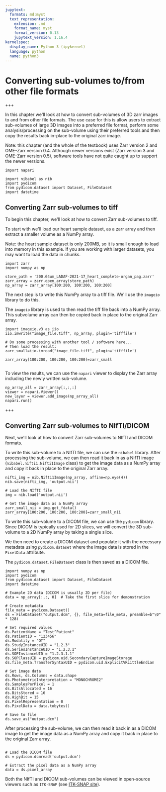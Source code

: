 ```yaml
---
jupytext:
  formats: md:myst
  text_representation:
    extension: .md
    format_name: myst
    format_version: 0.13
    jupytext_version: 1.16.4
kernelspec:
  display_name: Python 3 (ipykernel)
  language: python
  name: python3
---
```


# Converting sub-volumes to/from other file formats

+++

In this chapter we'll look at how to convert sub-volumes of 3D zarr images to and from other file formats.
The use case for this is allow users to extract sub-volumes of large 3D images into a preferred file format,
perform some analysis/processing on the sub-volume using their preferred tools and then
copy the results back in-place to the original zarr image.

Note: this chapter (and the whole of the textbook) uses Zarr version 2 and OME-Zarr version 0.4. Although newer versions exist (Zarr version 3 and OME-Zarr version 0.5), software tools have not quite caught up to support the newer versions.

```{code-cell} ipython3
import napari

import nibabel as nib
import pydicom
from pydicom.dataset import Dataset, FileDataset
import datetime
```

## Converting Zarr sub-volumes to tiff

To begin this chapter, we'll look at how to convert Zarr sub-volumes to tiff.

To start with we'll load our heart sample dataset, as a zarr array
and then extract a smaller volume as a NumPy array.

Note: the heart sample dataset is only 200MB,
so it is small enough to load into memory in this example.
If you are working with larger datasets, you may
want to load the data in chunks.

```{code-cell} ipython3
import zarr
import numpy as np

store_path = '200.64um_LADAF-2021-17_heart_complete-organ_pag.zarr'
zarr_array = zarr.open_array(store_path)
np_array = zarr_array[100:200, 100:200, 100:200]
```

The next step is to write this NumPy array to a tiff file.
We'll use the `imageio` library to do this.

The `imageio` library is used to then read the
tiff file back into a NumPy array.
This subvolume array can then be copied back
in place to the original Zarr array.

```{code-cell} ipython3
import imageio.v3 as iio
iio.imwrite("image_file.tiff", np_array, plugin='tifffile')

# Do some processing with another tool / software here...
# Then load the result:
zarr_small=iio.imread("image_file.tiff", plugin='tifffile')

zarr_array[100:200, 100:200, 100:200]=zarr_small


```

To view the results, we can use the `napari` viewer
to display the Zarr array including the newly written sub-volume.

```{code-cell} ipython3
np_array_all = zarr_array[:,:,:]
viewer = napari.Viewer()
new_layer = viewer.add_image(np_array_all)
napari.run()
```

+++

## Converting Zarr sub-volumes to NIfTI/DICOM

Next, we'll look at how to convert Zarr sub-volumes to NIfTI and DICOM formats.

To write this sub-volume to a NIfTI file, we can use the `nibabel` library.
After processing the sub-volume, we can then read it back in as a NIfTI image (`nibabel.nifti1.Nifti1Image` class)
to get the image data as a NumPy array
and copy it back in place to the original Zarr array.

```{code-cell} ipython3
nifti_img = nib.Nifti1Image(np_array, affine=np.eye(4))
nib.save(nifti_img, 'output.nii')

# Load the NIfTI file
img = nib.load('output.nii')

# Get the image data as a NumPy array
zarr_small_nii = img.get_fdata()
zarr_array[100:200, 100:200, 100:200]=zarr_small_nii
```

To write this sub-volume to a DICOM file, we can use the `pydicom` library.
Since DICOM is typically used for 2D slices, we
will convert the 3D sub-volume to a 2D NumPy array by taking a single slice.

We then need to create a DICOM dataset and populate it with the necessary metadata using `pydicom.dataset`
where the image data is stored in the `PixelData` attribute.

The `pydicom.dataset.FileDataset` class is then
saved as a DICOM file.


```{code-cell} ipython3
import numpy as np
import pydicom
from pydicom.dataset import Dataset, FileDataset
import datetime

# Example 2D data (DICOM is usually 2D per file)
data = np_array[:,:, 0]  # Take the first slice for demonstration

# Create metadata
file_meta = pydicom.Dataset()
ds = FileDataset("output.dcm", {}, file_meta=file_meta, preamble=b"\0" * 128)

# Set required values
ds.PatientName = "Test^Patient"
ds.PatientID = "123456"
ds.Modality = "OT"
ds.StudyInstanceUID = "1.2.3"
ds.SeriesInstanceUID = "1.2.3.1"
ds.SOPInstanceUID = "1.2.3.1.1"
ds.SOPClassUID = pydicom.uid.SecondaryCaptureImageStorage
ds.file_meta.TransferSyntaxUID = pydicom.uid.ExplicitVRLittleEndian

# Set image data
ds.Rows, ds.Columns = data.shape
ds.PhotometricInterpretation = "MONOCHROME2"
ds.SamplesPerPixel = 1
ds.BitsAllocated = 16
ds.BitsStored = 16
ds.HighBit = 15
ds.PixelRepresentation = 0
ds.PixelData = data.tobytes()

# Save to file
ds.save_as("output.dcm")
```

After processing the sub-volume, we can then read it back in as a DICOM image to get the image data as a NumPy array
and copy it back in place to the original Zarr array.

```{code-cell} ipython3

# Load the DICOM file
ds = pydicom.dcmread('output.dcm')

# Extract the pixel data as a NumPy array
data = ds.pixel_array
```

Both the NIfTI and DICOM sub-volumes can be viewed in open-source viewers such as `ITK-SNAP` (see [ITK-SNAP site](https://www.itksnap.org/pmwiki/pmwiki.php)).
